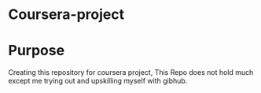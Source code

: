 # Coursera-project
# Purpose
 Creating this repository for coursera project, This  Repo does not hold much except me trying out and upskilling myself with gibhub.

